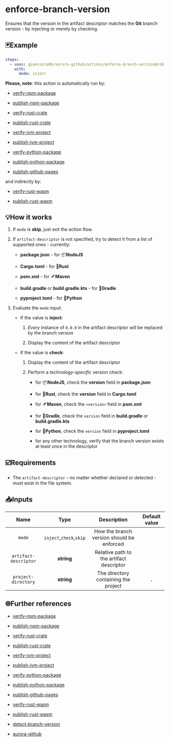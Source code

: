 # enforce-branch-version

Ensures that the version in the artifact descriptor matches the **Git** branch version - by injecting or merely by checking.

## 🃏Example

```yaml
steps:
  - uses: giancosta86/aurora-github/actions/enforce-branch-version@v10
    with:
      mode: inject
```

**Please, note**: this action is automatically run by:

- [verify-npm-package](../verify-npm-package/README.md)

- [publish-npm-package](../publish-npm-package/README.md)

- [verify-rust-crate](../verify-rust-crate/README.md)

- [publish-rust-crate](../publish-rust-crate/README.md)

- [verify-jvm-project](../verify-jvm-project/README.md)

- [publish-jvm-project](../publish-jvm-project/README.md)

- [verify-python-package](../verify-python-package/README.md)

- [publish-python-package](../publish-python-package/README.md)

- [publish-github-pages](../publish-github-pages/README.md)

and indirectly by:

- [verify-rust-wasm](../verify-rust-wasm/README.md)

- [publish-rust-wasm](../publish-rust-wasm/README.md)

## 💡How it works

1. If `mode` is **skip**, just exit the action flow.

1. If `artifact-descriptor` is not specified, try to detect it from a list of supported ones - currently:

   - **package.json** - for 📦**NodeJS**

   - **Cargo.toml** - for 🦀**Rust**

   - **pom.xml** - for 🪶**Maven**

   - **build.gradle** or **build.gradle.kts** - for 🐘**Gradle**

   - **pyproject.toml** - for 🐍**Python**

1. Evaluate the `mode` input:

   - If the value is **inject**:

     1. _Every_ instance of `0.0.0` in the artifact descriptor will be replaced by the branch version

     1. Display the content of the artifact descriptor

   - If the value is **check**:

     1. Display the content of the artifact descriptor

     1. Perform a _technology-specific_ version check:

        - for 📦**NodeJS**, check the **version** field in **package.json**

        - for 🦀**Rust**, check the **version** field in **Cargo.toml**

        - for 🪶**Maven**, check the `<version>` field in **pom.xml**

        - for 🐘**Gradle**, check the `version` field in **build.gradle** or **build.gradle.kts**

        - for 🐍**Python**, check the `version` field in **pyproject.toml**

        - for any other technology, verify that the branch version exists at least once in the descriptor

## ☑️Requirements

- The `artifact-descriptor` - no matter whether declared or detected - must exist in the file system.

## 📥Inputs

|         Name          |          Type           |                Description                | Default value |
| :-------------------: | :---------------------: | :---------------------------------------: | :-----------: |
|        `mode`         | `inject`,`check`,`skip` | How the branch version should be enforced |               |
| `artifact-descriptor` |       **string**        | Relative path to the artifact descriptor  |               |
|  `project-directory`  |       **string**        |   The directory containing the project    |     **.**     |

## 🌐Further references

- [verify-npm-package](../verify-npm-package/README.md)

- [publish-npm-package](../publish-npm-package/README.md)

- [verify-rust-crate](../verify-rust-crate/README.md)

- [publish-rust-crate](../publish-rust-crate/README.md)

- [verify-jvm-project](../verify-jvm-project/README.md)

- [publish-jvm-project](../publish-jvm-project/README.md)

- [verify-python-package](../verify-python-package/README.md)

- [publish-python-package](../publish-python-package/README.md)

- [publish-github-pages](../publish-github-pages/README.md)

- [verify-rust-wasm](../verify-rust-wasm/README.md)

- [publish-rust-wasm](../publish-rust-wasm/README.md)

- [detect-branch-version](../detect-branch-version/README.md)

- [aurora-github](../../README.md)
